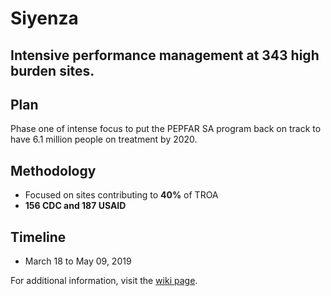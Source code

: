 # Siyenza

## Intensive performance management at 343 high burden sites.

## Plan

Phase one of intense focus to put the PEPFAR SA program back on track to have 6.1 million people on treatment by 2020.

## Methodology

- Focused on sites contributing to **40%** of TROA
- **156 CDC and 187 USAID**

## Timeline

- March 18 to May 09, 2019

For additional information, visit the [wiki page](https://github.com/south-africa-strategic-information/Siyenza/wiki).
